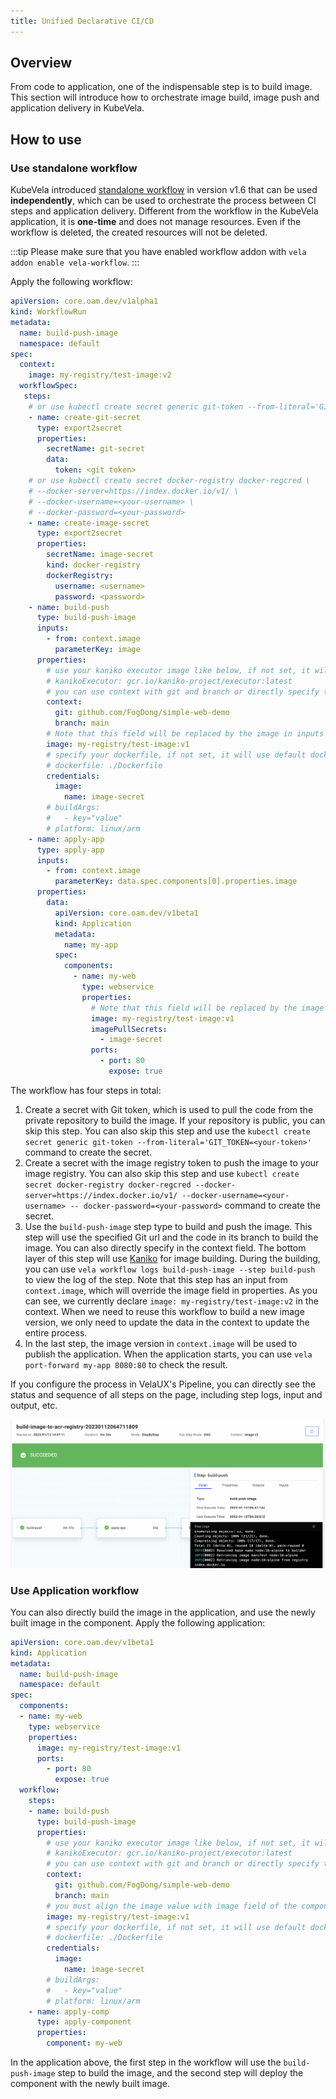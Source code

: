 ```yaml
---
title: Unified Declarative CI/CD
---
```


## Overview

From code to application, one of the indispensable step is to build image. This section will introduce how to orchestrate image build, image push and application delivery in KubeVela.

## How to use

### Use standalone workflow

KubeVela introduced [standalone workflow](../end-user/pipeline/workflowrun) in version v1.6 that can be used **independently**, which can be used to orchestrate the process between CI steps and application delivery. Different from the workflow in the KubeVela application, it is **one-time** and does not manage resources. Even if the workflow is deleted, the created resources will not be deleted.

:::tip
Please make sure that you have enabled workflow addon with `vela addon enable vela-workflow`.
:::

Apply the following workflow:

```yaml
apiVersion: core.oam.dev/v1alpha1
kind: WorkflowRun
metadata:
  name: build-push-image
  namespace: default
spec:
  context:
    image: my-registry/test-image:v2
  workflowSpec:
   steps:
    # or use kubectl create secret generic git-token --from-literal='GIT_TOKEN=<your-token>'
    - name: create-git-secret
      type: export2secret
      properties:
        secretName: git-secret
        data:
          token: <git token>
    # or use kubectl create secret docker-registry docker-regcred \
    # --docker-server=https://index.docker.io/v1/ \
    # --docker-username=<your-username> \
    # --docker-password=<your-password> 
    - name: create-image-secret
      type: export2secret
      properties:
        secretName: image-secret
        kind: docker-registry
        dockerRegistry:
          username: <username>
          password: <password>
    - name: build-push
      type: build-push-image
      inputs:
        - from: context.image
          parameterKey: image
      properties:
        # use your kaniko executor image like below, if not set, it will use default image oamdev/kaniko-executor:v1.9.1
        # kanikoExecutor: gcr.io/kaniko-project/executor:latest
        # you can use context with git and branch or directly specify the context, please refer to https://github.com/GoogleContainerTools/kaniko#kaniko-build-contexts
        context:
          git: github.com/FogDong/simple-web-demo
          branch: main
        # Note that this field will be replaced by the image in inputs
        image: my-registry/test-image:v1
        # specify your dockerfile, if not set, it will use default dockerfile ./Dockerfile
        # dockerfile: ./Dockerfile
        credentials:
          image:
            name: image-secret
        # buildArgs:
        #   - key="value"
        # platform: linux/arm
    - name: apply-app
      type: apply-app
      inputs:
        - from: context.image
          parameterKey: data.spec.components[0].properties.image
      properties:
        data:
          apiVersion: core.oam.dev/v1beta1
          kind: Application
          metadata:
            name: my-app
          spec:
            components:
              - name: my-web
                type: webservice
                properties:
                  # Note that this field will be replaced by the image in inputs
                  image: my-registry/test-image:v1
                  imagePullSecrets:
                    - image-secret
                  ports:
                    - port: 80
                      expose: true
```

The workflow has four steps in total:

1. Create a secret with Git token, which is used to pull the code from the private repository to build the image. If your repository is public, you can skip this step. You can also skip this step and use the `kubectl create secret generic git-token --from-literal='GIT_TOKEN=<your-token>'` command to create the secret.
2. Create a secret with the image registry token to push the image to your image registry. You can also skip this step and use `kubectl create secret docker-registry docker-regcred --docker-server=https://index.docker.io/v1/ --docker-username=<your-username> -- docker-password=<your-password>` command to create the secret.
3. Use the `build-push-image` step type to build and push the image. This step will use the specified Git url and the code in its branch to build the image. You can also directly specify in the context field. The bottom layer of this step will use [Kaniko](https://github.com/GoogleContainerTools/kaniko) for image building. During the building, you can use `vela workflow logs build-push-image --step build-push` to view the log of the step. Note that this step has an input from `context.image`, which will override the image field in properties. As you can see, we currently declare `image: my-registry/test-image:v2` in the context. When we need to reuse this workflow to build a new image version, we only need to update the data in the context to update the entire process.
4. In the last step, the image version in `context.image` will be used to publish the application. When the application starts, you can use `vela port-forward my-app 8080:80` to check the result.

If you configure the process in VelaUX's Pipeline, you can directly see the status and sequence of all steps on the page, including step logs, input and output, etc.

![](../resources/build-image.png)

### Use Application workflow

You can also directly build the image in the application, and use the newly built image in the component. Apply the following application:

```yaml
apiVersion: core.oam.dev/v1beta1
kind: Application
metadata:
  name: build-push-image
  namespace: default
spec:
  components:
  - name: my-web
    type: webservice
    properties:
      image: my-registry/test-image:v1
      ports:
        - port: 80
          expose: true
  workflow:
    steps:
    - name: build-push
      type: build-push-image
      properties:
        # use your kaniko executor image like below, if not set, it will use default image oamdev/kaniko-executor:v1.9.1
        # kanikoExecutor: gcr.io/kaniko-project/executor:latest
        # you can use context with git and branch or directly specify the context, please refer to https://github.com/GoogleContainerTools/kaniko#kaniko-build-contexts
        context:
          git: github.com/FogDong/simple-web-demo
          branch: main
        # you must align the image value with image field of the component properties
        image: my-registry/test-image:v1
        # specify your dockerfile, if not set, it will use default dockerfile ./Dockerfile
        # dockerfile: ./Dockerfile
        credentials:
          image:
            name: image-secret
        # buildArgs:
        #   - key="value"
        # platform: linux/arm
    - name: apply-comp
      type: apply-component
      properties:
        component: my-web
```

In the application above, the first step in the workflow will use the `build-push-image` step to build the image, and the second step will deploy the component with the newly built image.